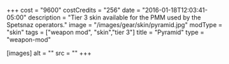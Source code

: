+++
cost = "9600"
costCredits = "256"
date = "2016-01-18T12:03:41-05:00"
description = "Tier 3 skin available for the PMM used by the Spetsnaz operators."
image = "/images/gear/skin/pyramid.jpg"
modType = "skin"
tags = ["weapon mod", "skin","tier 3"]
title = "Pyramid"
type = "weapon-mod"

[images]
  alt = ""
  src = ""
+++
